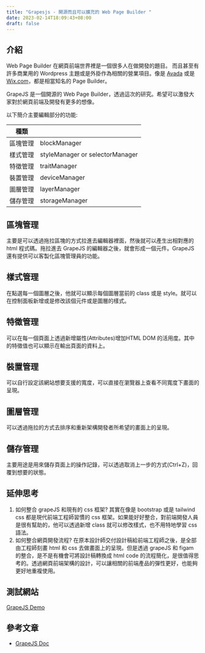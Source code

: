 ```yaml
---
title: "Grapesjs - 開源而且可以擴充的 Web Page Builder "
date: 2023-02-14T18:09:43+08:00
draft: false
---
```


## 介紹
Web Page Builder 在網頁前端世界裡是一個很多人在做開發的題目。
而且甚至有許多商業用的 Wordpress 主題或是外掛作為相關的營業項目。像是 [Avada](https://themeforest.net/item/avada-responsive-multipurpose-theme/2833226) 或是 [Wix.com](https://www.wix.com/)，都是相當知名的 Page Builder。

GrapeJS 是一個開源的 Web Page Builder，透過這次的研究。希望可以激發大家對於網頁前端及開發有更多的想像。

以下簡介主要編輯部分的功能:

|  種類 | |
|  ----  | ----  |
| 區塊管理 | blockManager   |
| 樣式管理 | styleManager or selectorManager|
| 特徵管理 | traitManager   |
| 裝置管理 | deviceManager  |
| 圖層管理 | layerManager   |
| 儲存管理 | storageManager |

## 區塊管理

主要是可以透過拖拉區塊的方式拉進去編輯器裡面，然後就可以產生出相對應的 html 程式碼。拖拉進去 GrapeJS 的編輯器之後，就會形成一個元件。GrapeJS 還有提供可以客製化區塊管理員的功能。

## 樣式管理

在點選每一個圖層之後，他就可以顯示每個圖層當前的 class 或是 style。就可以在控制面板新增或是修改該個元件或是圖層的樣式。

## 特徵管理

可以在每一個頁面上透過新增屬性(Attributes)增加HTML DOM 的活用度。其中的特徵值也可以顯示在輸出頁面的資料上。

## 裝置管理

可以自行設定該網站想要支援的寬度，可以直接在瀏覽器上查看不同寬度下畫面的呈現。

## 圖層管理

可以透過拖拉的方式去排序和重新架構開發者所希望的畫面上的呈現。

## 儲存管理

主要用途是用來儲存頁面上的操作記錄，可以透過取消上一步的方式(Ctrl+Z)，回覆到想要的狀態。


## 延伸思考
1. 如何整合 grapeJS 和現有的 css 框架?
其實在像是 bootstrap 或是 tailwind css 都是現代前端工程師習慣的 css 框架。如果能好好整合，對前端開發人員是很有幫助的，他可以透過新增 class 就可以修改樣式，也不用特地學習 css 語法。
2. 如何整合網頁開發流程?
在原本設計師交付設計稿給前端工程師之後，是全部由工程師刻畫 html 和 css 去做畫面上的呈現。但是透過 grapeJS 和 figam 的整合，是不是有機會可將設計稿轉換成 html code 的流程簡化，是很值得思考的。透過網頁前端架構的設計，可以讓相關的前端產品的彈性更好，也能夠更好地重複使用。


## 測試網站
[GrapeJS Demo](https://grapesjs.com/demo.html)


## 參考文章
- [GrapeJS Doc](https://grapesjs.com/docs/getting-started.html)

